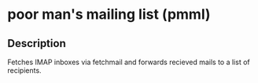 # poor man's mailing list (pmml)

## Description
Fetches IMAP inboxes via fetchmail and forwards recieved mails to a list of
recipients.
